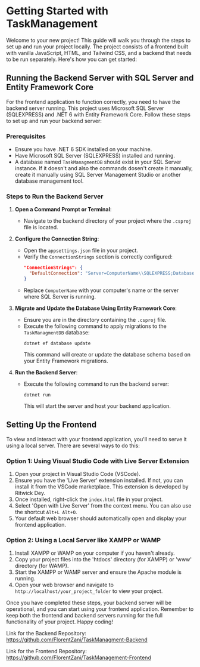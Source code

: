 
# Getting Started with TaskManagement

Welcome to your new project! This guide will walk you through the steps to set up and run your project locally. The project consists of a frontend built with vanilla JavaScript, HTML, and Tailwind CSS, and a backend that needs to be run separately. Here's how you can get started:

## Running the Backend Server with SQL Server and Entity Framework Core

For the frontend application to function correctly, you need to have the backend server running. This project uses Microsoft SQL Server (SQLEXPRESS) and .NET 6 with Entity Framework Core. Follow these steps to set up and run your backend server:

### Prerequisites
- Ensure you have .NET 6 SDK installed on your machine.
- Have Microsoft SQL Server (SQLEXPRESS) installed and running.
- A database named `TaskManagmentDB` should exist in your SQL Server instance. If it doesn't and also the commands dosen't create it manually, create it manually using SQL Server Management Studio or another database management tool.

### Steps to Run the Backend Server

1. **Open a Command Prompt or Terminal**:
   - Navigate to the backend directory of your project where the `.csproj` file is located.

2. **Configure the Connection String**:
   - Open the `appsettings.json` file in your project.
   - Verify the `ConnectionStrings` section is correctly configured:
     ```json
     "ConnectionStrings": {
       "DefaultConnection": "Server=ComputerName\\SQLEXPRESS;Database=TaskManagmentDB;Trusted_Connection=True;"
     }
     ```
   - Replace `ComputerName` with your computer's name or the server where SQL Server is running.

3. **Migrate and Update the Database Using Entity Framework Core**:
   - Ensure you are in the directory containing the `.csproj` file.
   - Execute the following command to apply migrations to the `TaskManagmentDB` database:
     ```
     dotnet ef database update
     ```
     This command will create or update the database schema based on your Entity Framework migrations.

4. **Run the Backend Server**:
   - Execute the following command to run the backend server:
     ```
     dotnet run
     ```
     This will start the server and host your backend application.


## Setting Up the Frontend

To view and interact with your frontend application, you'll need to serve it using a local server. There are several ways to do this:

### Option 1: Using Visual Studio Code with Live Server Extension
1. Open your project in Visual Studio Code (VSCode).
2. Ensure you have the 'Live Server' extension installed. If not, you can install it from the VSCode marketplace. This extension is developed by Ritwick Dey.
3. Once installed, right-click the `index.html` file in your project.
4. Select 'Open with Live Server' from the context menu. You can also use the shortcut `Alt+L Alt+O`.
5. Your default web browser should automatically open and display your frontend application.

### Option 2: Using a Local Server like XAMPP or WAMP
1. Install XAMPP or WAMP on your computer if you haven't already.
2. Copy your project files into the 'htdocs' directory (for XAMPP) or 'www' directory (for WAMP).
3. Start the XAMPP or WAMP server and ensure the Apache module is running.
4. Open your web browser and navigate to `http://localhost/your_project_folder` to view your project.

Once you have completed these steps, your backend server will be operational, and you can start using your frontend application. Remember to keep both the frontend and backend servers running for the full functionality of your project. Happy coding!

Link for the Backend Repository: https://github.com/FlorentZani/TaskManagment-Backend

Link for the Frontend Repository: https://github.com/FlorentZani/TaskManagement-Frontend
